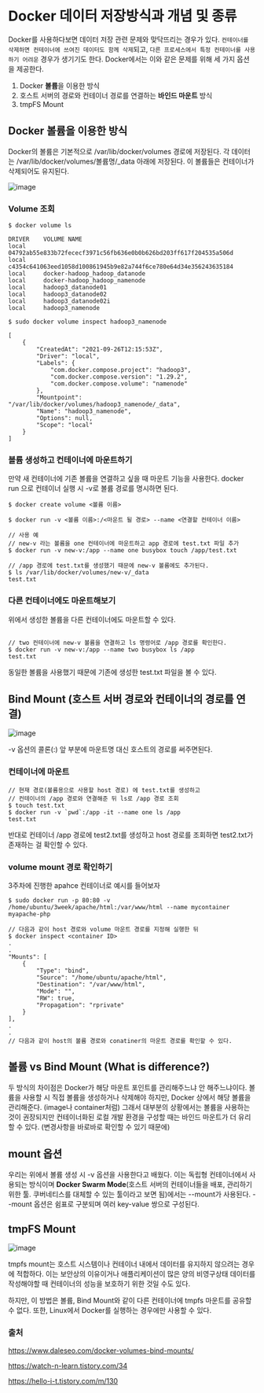 # Docker 데이터 저장방식과 개념 및 종류

Docker를 사용하다보면 데이터 저장 관련 문제와 맞닥뜨리는 경우가 있다. `컨테이너를 삭제하면 컨테이너에 쓰여진 데이터도 함께 삭제`되고, `다른 프로세스에서 특정 컨테이너를 사용하기 어려운` 경우가 생기기도 한다.
Docker에서는 이와 같은 문제를 위해 세 가지 옵션을 제공한다.

1. Docker **볼륨**을 이용한 방식
2. 호스트 서버의 경로와 컨테이너 경로를 연결하는 **바인드 마운트** 방식
3. tmpFS Mount

## Docker 볼륨을 이용한 방식

Docker의 볼륨은 기본적으로 /var/lib/docker/volumes 경로에 저장된다. 각 데이터는 /var/lib/docker/volumes/볼륨명/\_data 아래에 저장된다. 이 볼륨들은 컨테이너가 삭제되어도 유지된다.

![image](https://user-images.githubusercontent.com/31172248/135749401-24aed981-5467-4d55-80ca-cf4df4cb1949.png)

### Volume 조회

```console
$ docker volume ls

DRIVER    VOLUME NAME
local     04792ab55e833b72fececf3971c56fb636e0b0b626bd203ff617f204535a506d
local     c4354c641063eed1058d100861945b9e82a744f6ce780e64d34e356243635184
local     docker-hadoop_hadoop_datanode
local     docker-hadoop_hadoop_namenode
local     hadoop3_datanode01
local     hadoop3_datanode02
local     hadoop3_datanode02i
local     hadoop3_namenode

$ sudo docker volume inspect hadoop3_namenode

[
    {
        "CreatedAt": "2021-09-26T12:15:53Z",
        "Driver": "local",
        "Labels": {
            "com.docker.compose.project": "hadoop3",
            "com.docker.compose.version": "1.29.2",
            "com.docker.compose.volume": "namenode"
        },
        "Mountpoint": "/var/lib/docker/volumes/hadoop3_namenode/_data",
        "Name": "hadoop3_namenode",
        "Options": null,
        "Scope": "local"
    }
]

```

### 볼륨 생성하고 컨테이너에 마운트하기

만약 새 컨테이너에 기존 볼륨을 연결하고 싶을 때 마운트 기능을 사용한다. docker run 으로 컨테이너 실행 시 -v로 볼륨 경로를 명시하면 된다.

```console
$ docker create volume <볼륨 이름>

$ docker run -v <볼륨 이름>:/<마운트 될 경로> --name <연결할 컨테이너 이름>

// 사용 예
// new-v 라는 볼륨을 one 컨테이너에 마운트하고 app 경로에 test.txt 파일 추가
$ docker run -v new-v:/app --name one busybox touch /app/test.txt

// /app 경로에 test.txt를 생성했기 때문에 new-v 볼륨에도 추가된다.
$ ls /var/lib/docker/volumes/new-v/_data
test.txt
```

### 다른 컨테이너에도 마운트해보기

위에서 생성한 볼륨을 다른 컨테이너에도 마운트할 수 있다.

```console

// two 컨테이너에 new-v 볼륨을 연결하고 ls 명령어로 /app 경로를 확인한다.
$ docker run -v new-v:/app --name two busybox ls /app
test.txt
```

동일한 볼륨을 사용했기 때문에 기존에 생성한 test.txt 파일을 볼 수 있다.

## Bind Mount (호스트 서버 경로와 컨테이너의 경로를 연결)

![image](https://user-images.githubusercontent.com/31172248/135749415-52a784f9-f170-419a-9c13-d9124e823ac7.png)

-v 옵션의 콜론(:) 앞 부분에 마운트명 대신 호스트의 경로를 써주면된다.

### 컨테이너에 마운트

```
// 현재 경로(볼륨용으로 사용할 host 경로) 에 test.txt를 생성하고
// 컨테이너의 /app 경로와 연결해준 뒤 ls로 /app 경로 조회
$ touch test.txt
$ docker run -v `pwd`:/app -it --name one ls /app
test.txt
```

반대로 컨테이너 /app 경로에 test2.txt를 생성하고 host 경로를 조회하면 test2.txt가 존재하는 걸 확인할 수 있다.

### volume mount 경로 확인하기

3주차에 진행한 apahce 컨테이너로 예시를 들어보자

```
$ sudo docker run -p 80:80 -v /home/ubuntu/3week/apache/html:/var/www/html --name mycontainer myapache-php

// 다음과 같이 host 경로와 volume 마운트 경로를 지정해 실행한 뒤
$ docker inspect <container ID>
.
.
"Mounts": [
    {
        "Type": "bind",
        "Source": "/home/ubuntu/apache/html",
        "Destination": "/var/www/html",
        "Mode": "",
        "RW": true,
        "Propagation": "rprivate"
    }
],
.
.
// 다음과 같이 host의 볼륨 경로와 conatiner의 마운트 경로를 확인할 수 있다.
```

## 볼륨 vs Bind Mount (What is difference?)

두 방식의 차이점은 Docker가 해당 마운트 포인트를 관리해주느냐 안 해주느냐이다. 볼륨을 사용할 시 직접 볼륨을 생성하거나 삭제해야 하지만, Docker 상에서 해당 볼륨을 관리해준다. (image나 container처럼) 그래서 대부분의 상황에서는 볼륨을 사용하는 것이 권장되지만 컨테이너화된 로컬 개발 환경을 구성할 때는 바인드 마운트가 더 유리할 수 있다. (변경사항을 바로바로 확인할 수 있기 때문에)

## mount 옵션

우리는 위에서 볼륨 생성 시 -v 옵션을 사용한다고 배웠다. 이는 독립형 컨테이너에서 사용되는 방식이며 **Docker Swarm Mode**(호스트 서버의 컨테이너들을 배포, 관리하기 위한 툴. 쿠버네티스를 대체할 수 있는 툴이라고 보면 됨)에서는 --mount가 사용된다.
--mount 옵션은 쉼표로 구분되며 여러 key-value 쌍으로 구성된다.

## tmpFS Mount

![image](https://user-images.githubusercontent.com/31172248/135749421-5165e2bd-0045-4d9c-a41e-78d84f23118e.png)

tmpfs mount는 호스트 시스템이나 컨테이너 내에서 데이터를 유지하지 않으려는 경우에 적합하다. 이는 보안상의 이유이거나 애플리케이션이 많은 양의 비영구상태 데이터를 작성해야할 때 컨테이너의 성능을 보호하기 위한 것일 수도 있다.

하지만, 이 방법은 볼륨, Bind Mount와 같이 다른 컨테이너에 tmpfs 마운트를 공유할 수 없다. 또한, Linux에서 Docker를 실행하는 경우에만 사용할 수 있다.

### 출처

https://www.daleseo.com/docker-volumes-bind-mounts/

https://watch-n-learn.tistory.com/34

https://hello-i-t.tistory.com/m/130
